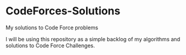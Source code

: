 # CodeForces-Solutions
My solutions to Code Force problems

I will be using this repository as a simple backlog of my algorithms and solutions to Code Force Challenges.
